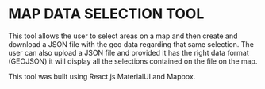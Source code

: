 # MAP DATA SELECTION TOOL

This tool allows the user to select areas on a map and then create and download a JSON file with the geo data regarding that same selection.
The user can also upload a JSON file and provided it has the right data format (GEOJSON) it will display all the selections contained on the file on the map.

This tool was built using React.js MaterialUI and Mapbox.
